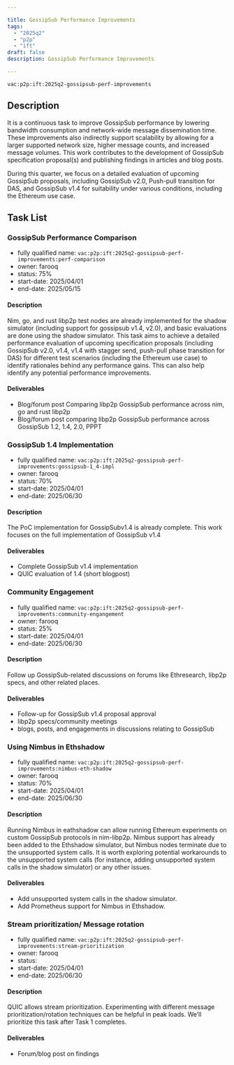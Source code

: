 ```yaml
---

title: GossipSub Performance Improvements
tags:
  - "2025q2"
  - "p2p"
  - "ift"
draft: false
description: GossipSub Performance Improvements

---
```


`vac:p2p:ift:2025q2-gossipsub-perf-improvements`

## Description

It is a continuous task to improve GossipSub performance by lowering bandwidth consumption and network-wide message dissemination time. These improvements also indirectly support scalability by allowing for a larger supported network size, higher message counts, and increased message volumes. This work contributes to the development of GossipSub specification proposal(s) and publishing findings in articles and blog posts.

During this quarter, we focus on a detailed evaluation of upcoming GossipSub proposals, including GossipSub v2.0, Push-pull transition for DAS, and GossipSub v1.4 for suitability under various conditions, including the Ethereum use case.

## Task List


### GossipSub Performance Comparison

* fully qualified name: `vac:p2p:ift:2025q2-gossipsub-perf-improvements:perf-comparison`
* owner: farooq
* status: 75%
* start-date: 2025/04/01
* end-date: 2025/05/15

#### Description

Nim, go, and rust libp2p test nodes are already implemented for the shadow simulator (including support for gossipsub v1.4, v2.0), and basic evaluations are done using the shadow simulator. This task aims to achieve a detailed performance evaluation of upcoming specification proposals (including GossipSub v2.0, v1.4, v1.4 with stagger send, push-pull phase transition for DAS) for different test scenarios (including the Ethereum use case) to identify rationales behind any performance gains. This can also help identify any potential performance improvements.

#### Deliverables
- Blog/forum post Comparing libp2p GossipSub performance across nim, go and rust libp2p
- Blog/forum post comparing libp2p GossipSub performance across GossipSub 1.2, 1.4, 2.0, PPPT



### GossipSub 1.4 Implementation

* fully qualified name: `vac:p2p:ift:2025q2-gossipsub-perf-improvements:gossipsub-1_4-impl`
* owner: farooq
* status: 70%
* start-date: 2025/04/01
* end-date: 2025/06/30

#### Description

The PoC implementation for GossipSubv1.4 is already complete. This work focuses on the full implementation of GossipSub v1.4

#### Deliverables
- Complete GossipSub v1.4 implementation
- QUIC evaluation of 1.4 (short blogpost)



### Community Engagement

* fully qualified name: `vac:p2p:ift:2025q2-gossipsub-perf-improvements:community-engangement`
* owner: farooq
* status: 25%
* start-date: 2025/04/01
* end-date: 2025/06/30

#### Description

Follow up GossipSub-related discussions on forums like Ethresearch, libp2p specs, and other related places.

#### Deliverables
- Follow-up for GossipSub v1.4 proposal approval
- libp2p specs/community meetings
- blogs, posts, and engagements in discussions relating to GossipSub



### Using Nimbus in Ethshadow

* fully qualified name: `vac:p2p:ift:2025q2-gossipsub-perf-improvements:nimbus-eth-shadow`
* owner: farooq
* status: 70%
* start-date: 2025/04/01
* end-date: 2025/06/30

#### Description

Running Nimbus in eathshadow can allow running Ethereum experiments on custom GossipSub protocols in nim-libp2p.
Nimbus support has already been added to the Ethshadow simulator, but Nimbus nodes terminate due to the unsupported 
system calls. It is worth exploring potential workarounds to the unsupported system calls (for instance, adding 
unsupported system calls in the shadow simulator) or any other issues.

#### Deliverables
- Add unsupported system calls in the shadow simulator.
- Add Prometheus support for Nimbus in Ethshadow.



### Stream prioritization/ Message rotation

* fully qualified name: `vac:p2p:ift:2025q2-gossipsub-perf-improvements:stream-prioritization`
* owner: farooq
* status:
* start-date: 2025/04/01
* end-date: 2025/06/30

#### Description

QUIC allows stream prioritization. Experimenting with different message prioritization/rotation techniques can be helpful in peak loads.
We’ll prioritize this task after Task 1 completes.

#### Deliverables
- Forum/blog post on findings
